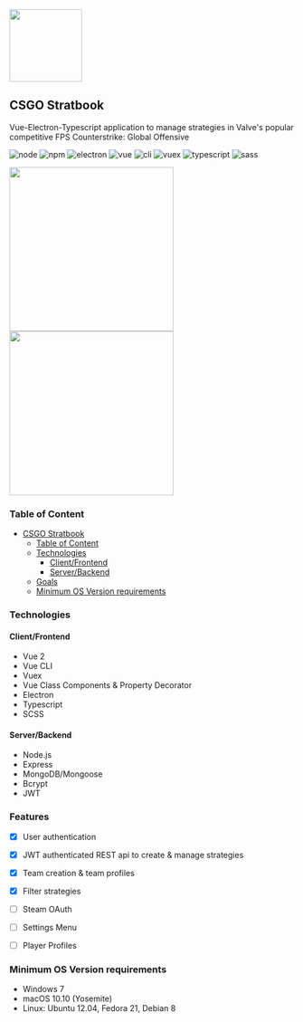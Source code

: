 <img src=".readme/logo_dark.png" width="128">

## CSGO Stratbook

Vue-Electron-Typescript application to manage strategies in Valve's popular competitive FPS Counterstrike: Global Offensive

![node](https://img.shields.io/badge/node-12.16.1-blue.svg)
![npm](https://img.shields.io/badge/npm-6.13.4-blue.svg)
![electron](https://img.shields.io/badge/electron-8.3.2-blue.svg)
![vue](https://img.shields.io/badge/vue-2.6.11-green.svg)
![cli](https://img.shields.io/badge/vue_cli-4.2.3-green.svg)
![vuex](https://img.shields.io/badge/vuex-3.1.3-green.svg)
![typescript](https://img.shields.io/badge/typescript-3.7.5-yellow.svg)
![sass](https://img.shields.io/badge/node--sass-4.13.1-red.svg)

<img src="https://i.imgur.com/kf87rQD.png" height="290"> <img src="https://i.imgur.com/UJehjxX.png" height="290">


### Table of Content

- [CSGO Stratbook](#csgo-stratbook)
  - [Table of Content](#table-of-content)
  - [Technologies](#technologies)
    - [Client/Frontend](#clientfrontend)
    - [Server/Backend](#serverbackend)
  - [Goals](#goals)
  - [Minimum OS Version requirements](#minimum-os-version-requirements)

### Technologies

#### Client/Frontend

- Vue 2
- Vue CLI
- Vuex
- Vue Class Components & Property Decorator
- Electron
- Typescript
- SCSS
#### Server/Backend

- Node.js
- Express
- MongoDB/Mongoose
- Bcrypt
- JWT

### Features

- [x] User authentication
- [x] JWT authenticated REST api to create & manage strategies
- [x] Team creation & team profiles
- [x] Filter strategies

- [ ] Steam OAuth
- [ ] Settings Menu
- [ ] Player Profiles


### Minimum OS Version requirements

- Windows 7
- macOS 10.10 (Yosemite)
- Linux: Ubuntu 12.04, Fedora 21, Debian 8

